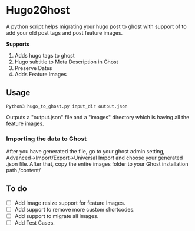 # Hugo2Ghost
A python script helps migrating your hugo post to ghost with support of to add your old post tags and post feature images. 

**Supports**
1) Adds hugo tags to ghost
2) Hugo subtitle to Meta Description in Ghost
3) Preserve Dates
4) Adds Feature Images


## Usage
```
Python3 hugo_to_ghost.py input_dir output.json
```
Outputs a "output.json" file and a "images" directory which is having all the feature images.

### Importing the data to Ghost
After you have generated the file, go to your ghost admin setting, Advanced->Import/Export->Universal Import and choose your generated .json file.
After that, copy the entire images folder to your Ghost installation path /content/

## To do
- [ ] Add Image resize support for feature Images.
- [ ] Add support to remove more custom shortcodes.
- [ ] Add support to migrate all images.
- [ ] Add Test Cases.